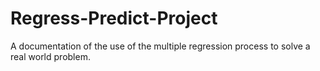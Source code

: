 # Regress-Predict-Project
A documentation of the use of the multiple regression process to solve a real world problem.
